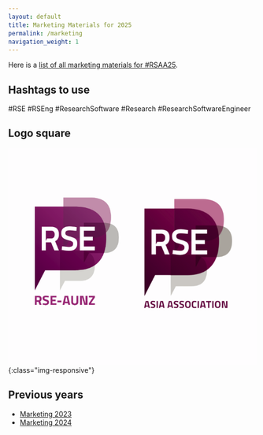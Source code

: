 ```yaml
---
layout: default
title: Marketing Materials for 2025
permalink: /marketing
navigation_weight: 1
---
```


Here is a [list of all marketing materials for #RSAA25](https://docs.google.com/document/d/e/2PACX-1vQ-O1CZDnsTh-gYgGLPQUGw3m8dm-hGKXiVwYwDIcOfiM0tWUKuxBivJINn0vUYD-z5-2JP785VqM1M/pub).

## Hashtags to use

#RSE #RSEng #ResearchSoftware #Research #ResearchSoftwareEngineer

## Logo square

![Logos of RSE-AUNZ and RSE Asia.](/assets/rseaa_logo.png){:class="img-responsive"}


## Previous years

- [Marketing 2023](marketingRSEAA2023)
- [Marketing 2024](marketingRSEAA24)
